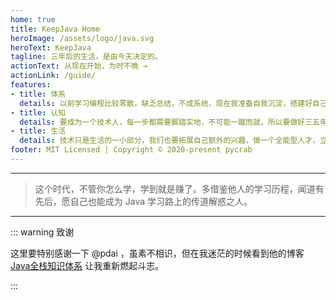 ```yaml
---
home: true
title: KeepJava Home
heroImage: /assets/logo/java.svg
heroText: KeepJava
tagline: 三年后的生活，是由今天决定的。
actionText: 从现在开始，为时不晚 →
actionLink: /guide/
features:
- title: 体系
  details: 以前学习编程比较零散，缺乏总结，不成系统，现在我准备自我沉淀，搭建好自己的知识体系。
- title: 认知
  details: 要成为一个技术人，每一步都需要脚踏实地，不可能一蹴而就，所以要做好三五年长期规划。
- title: 生活
  details: 技术只是生活的一小部分，我们也要拓展自己额外的兴趣，做一个全能型人才，立于不败之地。
footer: MIT Licensed | Copyright © 2020-present pycrab
---
```


---

> 这个时代，不管你怎么学，学到就是赚了。多借鉴他人的学习历程，闻道有先后，愿自己也能成为 Java 学习路上的传道解惑之人。

---

::: warning 致谢

这里要特别感谢一下 @pdai ，虽素不相识，但在我迷茫的时候看到他的博客 [Java全栈知识体系](https://www.pdai.tech/) 让我重新燃起斗志。

:::


